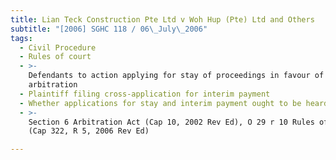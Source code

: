 ```yaml
---
title: Lian Teck Construction Pte Ltd v Woh Hup (Pte) Ltd and Others
subtitle: "[2006] SGHC 118 / 06\_July\_2006"
tags:
  - Civil Procedure
  - Rules of court
  - >-
    Defendants to action applying for stay of proceedings in favour of
    arbitration
  - Plaintiff filing cross-application for interim payment
  - Whether applications for stay and interim payment ought to be heard together
  - >-
    Section 6 Arbitration Act (Cap 10, 2002 Rev Ed), O 29 r 10 Rules of Court
    (Cap 322, R 5, 2006 Rev Ed)

---
```


